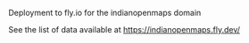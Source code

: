 Deployment to fly.io for the indianopenmaps domain

See the list of data available at https://indianopenmaps.fly.dev/
